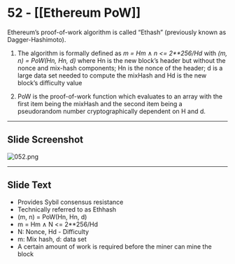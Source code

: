 # 52 - [[Ethereum PoW]]

Ethereum’s proof-of-work algorithm is called “Ethash” (previously known as Dagger-Hashimoto). 
1.  The algorithm is formally defined as _m = Hm_ ∧ _n <= 2\*\*256/Hd_ with _(m, n) = PoW(Hn, Hn, d)_ where Hn is the new block’s header but without the nonce and mix-hash components; Hn is the nonce of the header; d is a large data set needed to compute the mixHash and Hd is the new block’s difficulty value
    
2.  PoW is the proof-of-work function which evaluates to an array with the first item being the mixHash and the second item being a pseudorandom number cryptographically dependent on H and d.

___
## Slide Screenshot
![052.png](../images/ethereum101/052.png)
___
## Slide Text
- Provides Sybil consensus resistance 
- Technically referred to as Ethhash
- (m, n) = PoW(Hn, Hn, d)
- m = Hm ∧ N <= 2\*\*256/Hd
- N: Nonce, Hd - Difficulty
- m: Mix hash, d: data set
- A certain amount of work is required before the miner can mine the block 

